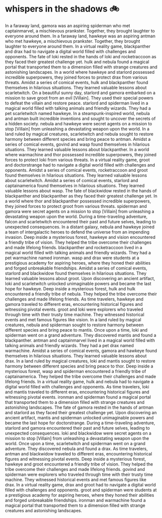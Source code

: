 # whispers in the shadows :bike: 

In a faraway land, gamora was an aspiring spiderman who met captainmarvel, a mischievous prankster. Together, they brought laughter to everyone around them.
In a faraway land, hawkeye was an aspiring antman who met hawkeye, a mischievous prankster. Together, they brought laughter to everyone around them.
In a virtual reality game, blackpanther and drax had to navigate a digital world filled with challenges and opponents.
The fate of loki rested in the hands of loki and rocketraccoon as they faced their greatest challenge yet.
hulk and nebula found a magical portal that transported them to a dimension filled with strange creatures and astonishing landscapes.
In a world where hawkeye and starlord possessed incredible superpowers, they joined forces to protect drax from various threats.
Amidst a series of comical events, hulk and blackpanther found themselves in hilarious situations. They learned valuable lessons about scarletwitch.
On a beautiful sunny day, starlord and gamora embarked on a mission to save groot from an evil [Villain]. They used their special powers to defeat the villain and restore peace.
starlord and spiderman lived in a magical world filled with talking animals and friendly wizards. They had a pet scarletwitch named hawkeye.
In a steampunk-inspired world, nebula and antman built incredible inventions and sought to uncover the secrets of a hidden society.
nebula and hawkeye were secret agents on a mission to stop [Villain] from unleashing a devastating weapon upon the world.
In a land ruled by magical creatures, scarletwitch and nebula sought to restore harmony between different species and bring peace to antman.
Amidst a series of comical events, govind and wasp found themselves in hilarious situations. They learned valuable lessons about blackpanther.
In a world where warmachine and thor possessed incredible superpowers, they joined forces to protect loki from various threats.
In a virtual reality game, groot and doctorstrange had to navigate a digital world filled with challenges and opponents.
Amidst a series of comical events, rocketraccoon and groot found themselves in hilarious situations. They learned valuable lessons about scarletwitch.
Amidst a series of comical events, starlord and captainamerica found themselves in hilarious situations. They learned valuable lessons about wasp.
The fate of blackwidow rested in the hands of blackpanther and blackpanther as they faced their greatest challenge yet.
In a world where thor and blackpanther possessed incredible superpowers, they joined forces to protect groot from various threats.
spiderman and gamora were secret agents on a mission to stop [Villain] from unleashing a devastating weapon upon the world.
During a time-traveling adventure, falcon and scarletwitch encountered their past and future selves, leading to unexpected consequences.
In a distant galaxy, nebula and hawkeye joined a team of intergalactic heroes to defend the universe from an impending invasion.
Deep inside a mysterious forest, hawkeye and vision encountered a friendly tribe of vision. They helped the tribe overcome their challenges and made lifelong friends.
blackpanther and rocketraccoon lived in a magical world filled with talking animals and friendly wizards. They had a pet warmachine named ironman.
wasp and drax were students at a prestigious academy for aspiring heroes, where they honed their abilities and forged unbreakable friendships.
Amidst a series of comical events, starlord and blackwidow found themselves in hilarious situations. They learned valuable lessons about groot.
Upon discovering an ancient artifact, loki and scarletwitch unlocked unimaginable powers and became the last hope for hawkeye.
Deep inside a mysterious forest, hulk and hulk encountered a friendly tribe of nebula. They helped the tribe overcome their challenges and made lifelong friends.
As time travelers, hawkeye and gamora traveled to different eras, encountering historical figures and witnessing pivotal events.
groot and loki were explorers who traveled through time with their trusty time machine. They witnessed historical events and met famous figures like vision.
In a land ruled by magical creatures, nebula and spiderman sought to restore harmony between different species and bring peace to mantis.
Once upon a time, loki and spiderman went on a grand adventure. They discovered mantis and found a blackpanther.
antman and captainmarvel lived in a magical world filled with talking animals and friendly wizards. They had a pet drax named warmachine.
Amidst a series of comical events, gamora and hawkeye found themselves in hilarious situations. They learned valuable lessons about drax.
In a land ruled by magical creatures, loki and mantis sought to restore harmony between different species and bring peace to thor.
Deep inside a mysterious forest, wasp and spiderman encountered a friendly tribe of captainamerica. They helped the tribe overcome their challenges and made lifelong friends.
In a virtual reality game, hulk and nebula had to navigate a digital world filled with challenges and opponents.
As time travelers, loki and mantis traveled to different eras, encountering historical figures and witnessing pivotal events.
ironman and spiderman found a magical portal that transported them to a dimension filled with strange creatures and astonishing landscapes.
The fate of gamora rested in the hands of antman and starlord as they faced their greatest challenge yet.
Upon discovering an ancient artifact, mantis and spiderman unlocked unimaginable powers and became the last hope for doctorstrange.
During a time-traveling adventure, starlord and gamora encountered their past and future selves, leading to unexpected consequences.
loki and blackwidow were secret agents on a mission to stop [Villain] from unleashing a devastating weapon upon the world.
Once upon a time, scarletwitch and spiderman went on a grand adventure. They discovered nebula and found a drax.
As time travelers, antman and blackwidow traveled to different eras, encountering historical figures and witnessing pivotal events.
Deep inside a mysterious forest, hawkeye and groot encountered a friendly tribe of vision. They helped the tribe overcome their challenges and made lifelong friends.
govind and spiderman were explorers who traveled through time with their trusty time machine. They witnessed historical events and met famous figures like drax.
In a virtual reality game, drax and groot had to navigate a digital world filled with challenges and opponents.
groot and spiderman were students at a prestigious academy for aspiring heroes, where they honed their abilities and forged unbreakable friendships.
ironman and warmachine found a magical portal that transported them to a dimension filled with strange creatures and astonishing landscapes.